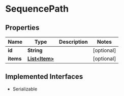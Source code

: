 

# SequencePath


## Properties

| Name | Type | Description | Notes |
|------------ | ------------- | ------------- | -------------|
|**id** | **String** |  |  [optional] |
|**items** | [**List&lt;Item&gt;**](Item.md) |  |  [optional] |


## Implemented Interfaces

* Serializable

